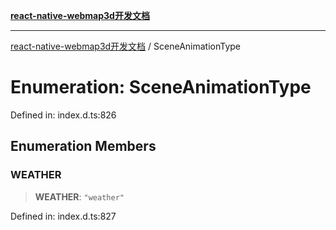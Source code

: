 [**react-native-webmap3d开发文档**](../README.md)

***

[react-native-webmap3d开发文档](../globals.md) / SceneAnimationType

# Enumeration: SceneAnimationType

Defined in: index.d.ts:826

## Enumeration Members

### WEATHER

> **WEATHER**: `"weather"`

Defined in: index.d.ts:827

